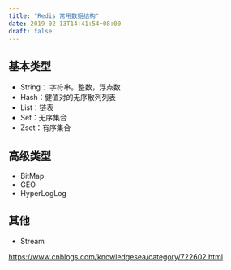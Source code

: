 ```yaml
---
title: "Redis 常用数据结构"
date: 2019-02-13T14:41:54+08:00
draft: false
---
```


## 基本类型

- String： 字符串。整数，浮点数  
- Hash：健值对的无序散列列表  
- List：链表 
- Set：无序集合 
- Zset：有序集合

## 高级类型

- BitMap
- GEO
- HyperLogLog

## 其他 

- Stream


https://www.cnblogs.com/knowledgesea/category/722602.html 
